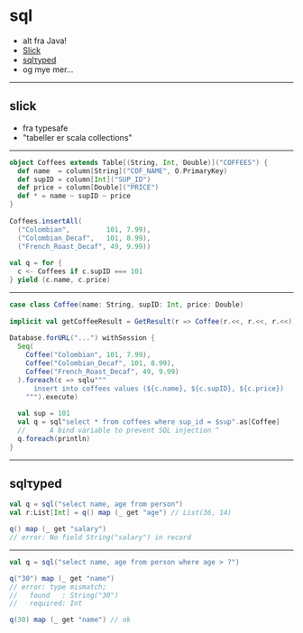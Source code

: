 # sql
* alt fra Java!
* [Slick](http://slick.typesafe.com/)
* [sqlτyped](https://github.com/jonifreeman/sqltyped)
* og mye mer...

---

## slick

* fra typesafe
* "tabeller er scala collections"

---

```scala
object Coffees extends Table[(String, Int, Double)]("COFFEES") {
  def name  = column[String]("COF_NAME", O.PrimaryKey)
  def supID = column[Int]("SUP_ID")
  def price = column[Double]("PRICE")
  def * = name ~ supID ~ price
}
 
Coffees.insertAll(
  ("Colombian",         101, 7.99),
  ("Colombian_Decaf",   101, 8.99),
  ("French_Roast_Decaf", 49, 9.99))
 
val q = for {
  c <- Coffees if c.supID === 101
} yield (c.name, c.price)
```

---

```scala
case class Coffee(name: String, supID: Int, price: Double)
 
implicit val getCoffeeResult = GetResult(r => Coffee(r.<<, r.<<, r.<<))
 
Database.forURL("...") withSession {
  Seq(
    Coffee("Colombian", 101, 7.99),
    Coffee("Colombian_Decaf", 101, 8.99),
    Coffee("French_Roast_Decaf", 49, 9.99)
  ).foreach(c => sqlu"""
      insert into coffees values (${c.name}, ${c.supID}, ${c.price})
    """).execute)
 
  val sup = 101
  val q = sql"select * from coffees where sup_id = $sup".as[Coffee]
  //      A bind variable to prevent SQL injection ^
  q.foreach(println)
}
```

---

## sqlτyped
```scala
val q = sql("select name, age from person")
val r:List[Int] = q() map (_ get "age") // List(36, 14)

q() map (_ get "salary")
// error: No field String("salary") in record
```

---

```scala
val q = sql("select name, age from person where age > ?")

q("30") map (_ get "name")
// error: type mismatch;
//   found   : String("30")
//   required: Int

q(30) map (_ get "name") // ok
```